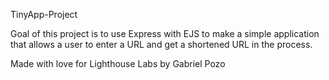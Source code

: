TinyApp-Project

Goal of this project is to use Express with EJS to make a simple application 
that allows a user to enter a URL and get a shortened URL in the process.

Made with love for Lighthouse Labs by Gabriel Pozo


